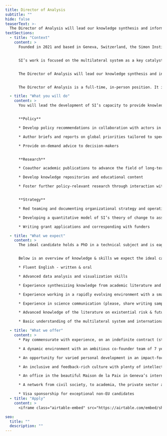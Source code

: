 ```yaml
---
title: Director of Analysis
subtitle: ""
hide: false
teaserText: >-
  The Director of Analysis will lead our knowledge synthesis and information product development. This role is a mix of on-demand policy brief writing, development of online resources and strategic analysis to help policymakers understand global priorities and support researchers in their understanding of policymaking. Together with the founders and the incoming team, you will produce educational content, knowledge repositiories and further organizational strategy.
textSections:
  - title: "Context"
    content: >
      Founded in 2021 and based in Geneva, Switzerland, the Simon Institute for Longterm Governance (SI) works to support the governance of emerging technologies and existential risks, building on Herbert Simon's vision of future-proof policymaking processes. Operating at the interface of science and policy, SI synthesizes research and connects thought leaders to decision-makers. 


      SI’s work is focused on the multilateral system as a key catalyst for global cooperation, which is necessary for humanity to flourish sustainably. Being embedded in international Geneva and the wider Swiss foreign policy community, SI supports Switzerland in its role as the global hub driving a scientific multilateralism focused on furthering universal values.


      The Director of Analysis will lead our knowledge synthesis and information product development. This role is a mix of applied research, on-demand policy brief writing, development of online resources, and strategic analysis to help policymakers understand global priorities and support researchers in their understanding of policymaking. Together with the founders and the incoming team, you will produce educational content, knowledge repositories and further organizational strategy.


      The Director of Analysis is a full-time, in-person position. It is one of 3-4 roles that we expect to hire for until the end of 2022. As such, it will play a key role in defining the organization’s culture and processes as we grow.

  - title: "What you will do"
    content: >
      You will lead the development of SI’s capacity to provide knowledge to our collaborators, for example on artificial intelligence, synthetic biology, policymaking, the multilateral system, global catastrophic risks and how to govern with concern for future generations.


      **Policy**

      * Develop policy recommendations in collaboration with actors in SI’s ecosystem

      * Author briefs and reports on global priorities tailored to specific actors in the UN system

      * Provide on-demand advice to decision-makers


      **Research**

      * Coauthor academic publications to advance the field of long-term governance

      * Develop knowledge repositories and educational content

      * Foster further policy-relevant research through interaction with SI’s academic partners


      **Strategy**

      * Red teaming and documenting organizational strategy and operations

      * Developing a quantitative model of SI’s theory of change to assist with monitoring, evaluation and learning

      * Writing grant applications and corresponding with funders

  - title: "What we expect"
    content: >
      The ideal candidate holds a PhD in a technical subject and is eager to learn and develop themselves. You will have to be willing to move to Geneva, as we do not yet have the capacity for continuous remote work. We expect you to be motivated to stay at the organization for at least 3 years while it grows into a mature organization. As SI is young, you will have to show a lot of initiative and be willing to lean into stress to resolve conflicts. 


      Below is an overview of knowledge & skills we expect the ideal candidate to have. These aren’t necessary conditions. **As this is our first hiring round, we are not highly confident in our ability to predict the profile of the perfect candidate. We encourage anyone who can handle the responsibilities outlined above to apply.**

      * Fluent English - written & oral

      * Advanced data analysis and visualization skills

      * Experience synthesizing knowledge from academic literature and expert interviews for a policy audience

      * Experience working in a rapidly evolving environment with a small team (bonus: leadership experience)

      * Experience in science communication (please, share writing samples)

      * Advanced knowledge of the literature on existential risk & future generations

      * Basic understanding of the multilateral system and international affairs

  - title: "What we offer"
    content: >
      * Pay commensurate with experience, on an indefinite contract (starting at CHF 90’000-120’000/year - negotiable)

      * A dynamic environment with an ambitious co-founder team of 7 years

      * An opportunity for varied personal development in an impact-focused organization

      * An inclusive and feedback-rich culture with plenty of intellectual stimulation

      * An office in the beautiful Maison de la Paix in Geneva’s international district

      * A network from civil society, to academia, the private sector and governments

      * Visa sponsorship for exceptional non-EU candidates
  - title: "Apply"
    content: >
      <iframe class="airtable-embed" src="https://airtable.com/embed/shrmrPRmaSylt2ljL?backgroundColor=green" frameborder="0" onmousewheel="" width="100%" height="533" style="background: transparent; border: 1px solid #ccc;"></iframe>

seo:
  title: ""
  description: ""
---
```

